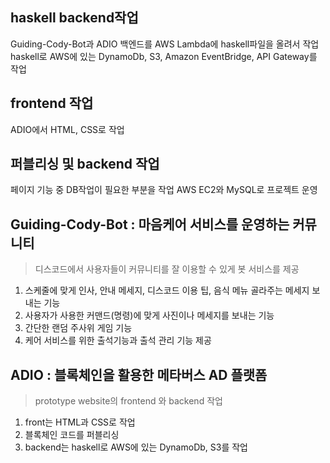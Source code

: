 
haskell backend작업      
----
Guiding-Cody-Bot과 ADIO 백엔드를 AWS Lambda에 haskell파일을 올려서 작업     
haskell로 AWS에 있는 DynamoDb, S3, Amazon EventBridge, API Gateway를 작업    

frontend 작업
----
ADIO에서 HTML, CSS로 작업

퍼블리싱 및 backend 작업
----
페이지 기능 중 DB작업이 필요한 부분을 작업
AWS EC2와 MySQL로 프로젝트 운영



## Guiding-Cody-Bot : 마음케어 서비스를 운영하는 커뮤니티
>디스코드에서 사용자들이 커뮤니티를 잘 이용할 수 있게 봇 서비스를 제공        

1. 스케줄에 맞게 인사, 안내 메세지, 디스코드 이용 팁, 음식 메뉴 골라주는 메세지 보내는 기능         
2. 사용자가 사용한 커맨드(명령)에 맞게 사진이나 메세지를 보내는 기능      
3. 간단한 랜덤 주사위 게임 기능         
4. 케어 서비스를 위한 출석기능과 출석 관리 기능 제공      

## ADIO : 블록체인을 활용한 메타버스 AD 플랫폼
>prototype website의 frontend 와 backend 작업       

1. front는 HTML과 CSS로 작업
2. 블록체인 코드를 퍼블리싱
3. backend는 haskell로 AWS에 있는 DynamoDb, S3를 작업





